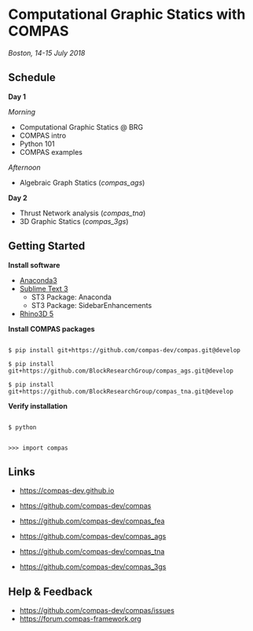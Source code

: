 # Computational Graphic Statics with COMPAS

*Boston, 14-15 July 2018*


## Schedule

**Day 1**

*Morning*

* Computational Graphic Statics @ BRG
* COMPAS intro
* Python 101
* COMPAS examples

*Afternoon*

* Algebraic Graph Statics (*compas_ags*)

**Day 2**

* Thrust Network analysis (*compas_tna*)
* 3D Graphic Statics (*compas_3gs*)


## Getting Started


**Install software**

* [Anaconda3](https://www.anaconda.com/download)
* [Sublime Text 3](https://www.sublimetext.com/)
   * ST3 Package: Anaconda
   * ST3 Package: SidebarEnhancements
* [Rhino3D 5](https://www.rhino3d.com/)


**Install COMPAS packages**

```

$ pip install git+https://github.com/compas-dev/compas.git@develop

$ pip install git+https://github.com/BlockResearchGroup/compas_ags.git@develop

$ pip install git+https://github.com/BlockResearchGroup/compas_tna.git@develop

```

**Verify installation**

```

$ python

```

```

>>> import compas

```

## Links

* https://compas-dev.github.io

* https://github.com/compas-dev/compas
* https://github.com/compas-dev/compas_fea
* https://github.com/compas-dev/compas_ags
* https://github.com/compas-dev/compas_tna
* https://github.com/compas-dev/compas_3gs


## Help & Feedback

* https://github.com/compas-dev/compas/issues
* https://forum.compas-framework.org
